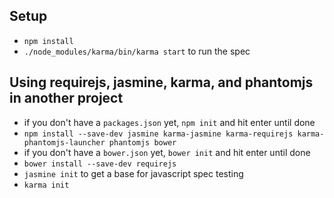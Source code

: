 ## Setup
* `npm install`
* `./node_modules/karma/bin/karma start` to run the spec

## Using requirejs, jasmine, karma, and phantomjs in another project
* if you don't have a `packages.json` yet, `npm init` and hit enter until done
* `npm install --save-dev jasmine karma-jasmine karma-requirejs karma-phantomjs-launcher phantomjs bower`
* if you don't have a `bower.json` yet, `bower init` and hit enter until done
* `bower install --save-dev requirejs`
* `jasmine init` to get a base for javascript spec testing
* `karma init`
